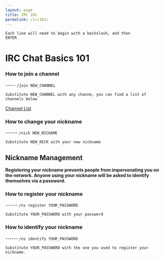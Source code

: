 ```yaml
---
layout: page
title: IRC 101
permalink: /irc101/
---
```


<code>Each line will need to begin with a backslash, and then ENTER</code>

<h1>IRC Chat Basics 101</h1>

<h3>How to join a channel</h3>
-----
<code>/join NEW_CHANNEL</code>

<code>Substitute NEW_CHANNEL with any channe, you can find a list of channels below</code>

[Channel List](https://worldgenesis.github.io/channels/)


<h3>How to change your nickname</h3>
------
<code>/nick NEW_NICKAME</code>

<code>Substitute NEW_NICK with your new nickname</code>

<h2>Nickname Management</h2>

<strong>Registering your nickname prevents people from impersonating you on the network. Anyone using your nickname will be asked to identify themselves via a password.</strong>

<h3>How to register your nickname</h3>
------
<code>/ns register YOUR_PASSWORD</code>

<code>Substitute YOUR_PASSWORD with your password</code>

<h3>How to identify your nickname</h3>
------
<code>/ns identify YOUR_PASSWORD</code>

<code>Substitute YOUR_PASSWORD with the one you used to register your nickname.</code>
